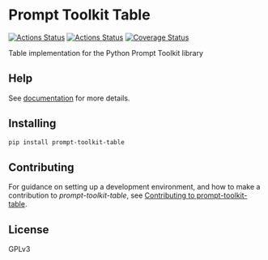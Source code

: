 # Prompt Toolkit Table

[![Actions Status](https://github.com/lyz-code/prompt-toolkit-table/workflows/Tests/badge.svg)](https://github.com/lyz-code/prompt-toolkit-table/actions)
[![Actions Status](https://github.com/lyz-code/prompt-toolkit-table/workflows/Build/badge.svg)](https://github.com/lyz-code/prompt-toolkit-table/actions)
[![Coverage Status](https://coveralls.io/repos/github/lyz-code/prompt-toolkit-table/badge.svg?branch=master)](https://coveralls.io/github/lyz-code/prompt-toolkit-table?branch=master)

Table implementation for the Python Prompt Toolkit library

## Help

See [documentation](https://lyz-code.github.io/prompt-toolkit-table) for more details.

## Installing

```bash
pip install prompt-toolkit-table
```

## Contributing

For guidance on setting up a development environment, and how to make
a contribution to *prompt-toolkit-table*, see [Contributing to
prompt-toolkit-table](https://lyz-code.github.io/prompt-toolkit-table/contributing).

## License

GPLv3
